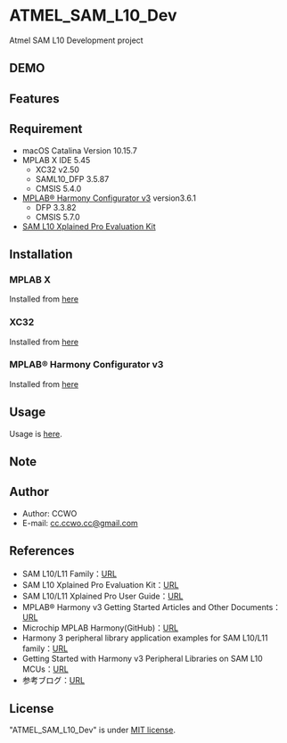 # ATMEL_SAM_L10_Dev

Atmel SAM L10 Development project

## DEMO

## Features

## Requirement

- macOS Catalina Version 10.15.7
- MPLAB X IDE 5.45
  - XC32 v2.50
  - SAML10_DFP 3.5.87
  - CMSIS 5.4.0
- [MPLAB® Harmony Configurator v3](https://www.microchip.com/mplab/mplab-harmony) version3.6.1
  - DFP 3.3.82
  - CMSIS 5.7.0
- [SAM L10 Xplained Pro Evaluation Kit](https://www.microchip.com/DevelopmentTools/ProductDetails/dm320204)

## Installation

### MPLAB X

Installed from [here](https://www.microchip.com/mplab/mplab-x-ide)

### XC32

Installed from [here](https://www.microchip.com/en-us/development-tools-tools-and-software/mplab-xc-compilers)

### MPLAB® Harmony Configurator v3

Installed from [here](https://microchipdeveloper.com/harmony3:mhc-overview)

## Usage

Usage is [here](USAGE.md).

## Note

## Author

- Author: CCWO
- E-mail: cc.ccwo.cc@gmail.com

## References

- SAM L10/L11 Family：[URL](https://ww1.microchip.com/downloads/en/DeviceDoc/SAM-L10L11-Family-DataSheet-DS60001513F.pdf)
- SAM L10 Xplained Pro Evaluation Kit：[URL](https://www.microchip.com/DevelopmentTools/ProductDetails/dm320204)
- SAM L10/L11 Xplained Pro User Guide：[URL](http://ww1.microchip.com/downloads/en/DeviceDoc/70005359B.pdf)
- MPLAB® Harmony v3 Getting Started Articles and Other Documents：[URL](https://www.microchip.com/mplab/mplab-harmony/mplab-harmony-articles-and-documentation)
- Microchip MPLAB Harmony(GitHub)：[URL](https://github.com/Microchip-MPLAB-Harmony)
- Harmony 3 peripheral library application examples for SAM L10/L11 family：[URL](https://github.com/Microchip-MPLAB-Harmony/csp_apps_sam_l10_l11)
- Getting Started with Harmony v3 Peripheral Libraries on SAM L10 MCUs：[URL](https://microchipdeveloper.com/harmony3:saml10-getting-started-training-module)
- 参考ブログ：[URL](http://blog.livedoor.jp/mplab/archives/cat_1271531.html)

## License

"ATMEL_SAM_L10_Dev" is under [MIT license](https://en.wikipedia.org/wiki/MIT_License).
